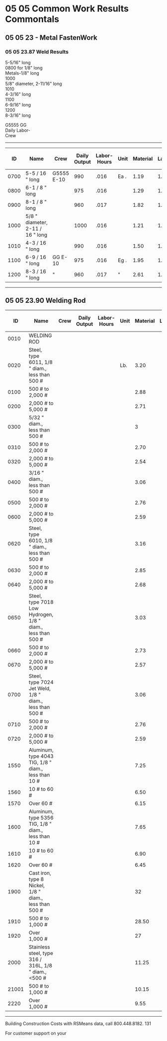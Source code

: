 # 05 05 Common Work Results Commontals

## 05 05 23 - Metal FastenWork

### 05 05 23.87 Weld Results

5-5/16" long  
0800 for 1/8" long  
Metals-1/8" long  
1000  
5/8" diameter, 2-11/16" long  
1010  
4-3/16" long  
1100  
6-9/16" long  
1200  
8-3/16" long  

G5555 GG  
Daily Labor-  
Crew

---

| ID    | Name                                      | Crew   | Daily Output | Labor-Hours | Unit | Material | Labor | Equipment | Total | Total Incl O&P |
|-------|-------------------------------------------|--------|--------------|-------------|------|----------|-------|-----------|-------|----------------|
| 0700  | 5-5 / 16  " long                          | G5555 E-10 | 990          | .016        | Ea . | 1.19     | 1.02  | .53       | 2.74  | 3.46           |
| 0800  | 6-1 / 8 " long                            |         | 975          | .016        |      | 1.29     | 1.03  | .54       | 2.86  | 3.60           |
| 0900  | 8-1 / 8 " long                            |         | 960          | .017        |      | 1.82     | 1.05  | .55       | 3.42  | 4.22           |
| 1000  | 5/8 " diameter, 2-11 / 16 " long          |         | 1000         | .016        |      | 1.21     | 1.01  | .52       | 2.74  | 3.46           |
| 1010  | 4-3 / 16 " long                           |         | 990          | .016        |      | 1.50     | 1.02  | .53       | 3.05  | 3.80           |
| 1100  | 6-9 / 16 " long                           | GG E-10 | 975          | .016        | Eg . | 1.95     | 1.03  | .54       | 3.52  | 4.33           |
| 1200  | 8-3 / 16 " long                           | "       | 960          | .017        | "    | 2.61     | 1.05  | .55       | 4.21  | 5.10           |

---

## 05 05 23.90 Welding Rod

| ID    | Name                                                        | Crew | Daily Output | Labor-Hours | Unit | Material | Labor | Equipment | Total | Total Incl O&P |
|-------|-------------------------------------------------------------|------|--------------|-------------|------|----------|-------|-----------|-------|----------------|
| 0010  | WELDING ROD                                                 |      |              |             |      |          |       |           |       |                |
| 0020  | Steel, type 6011, 1/8 " diam., less than 500 #              |      |              |             | Lb.  | 3.20     |       |           | 33.20 | 3.52           |
| 0100  | 500 # to 2,000 #                                            |      |              |             |      | 2.88     |       |           | 2.88  | 3.17           |
| 0200  | 2,000 # to 5,000 #                                          |      |              |             |      | 2.71     |       |           | 2.71  | 2.98           |
| 0300  | 5/32 " diam., less than 500 #                               |      |              |             |      | 3        |       |           |       | 3.30           |
| 0310  | 500 # to 2,000 #                                            |      |              |             |      | 2.70     |       |           | 2.70  | 2.97           |
| 0320  | 2,000 # to 5,000 #                                          |      |              |             |      | 2.54     |       |           | 2.54  | 2.79           |
| 0400  | 3/16 " diam., less than 500 #                               |      |              |             |      | 3.06     |       |           | 3.06  | 3.37           |
| 0500  | 500 # to 2,000 #                                            |      |              |             |      | 2.76     |       |           | 2.76  | 3.04           |
| 0600  | 2,000 # to 5,000 #                                          |      |              |             |      | 2.59     |       |           | 2.59  | 2.85           |
| 0620  | Steel, type 6010, 1/8 " diam., less than 500 #              |      |              |             |      | 3.16     |       |           | 3.16  | 3.48           |
| 0630  | 500 # to 2,000 #                                            |      |              |             |      | 2.85     |       |           | 22.85 | 3.14           |
| 0640  | 2,000 # to 5,000 #                                          |      |              |             |      | 2.68     |       |           | 2.68  | 2.95           |
| 0650  | Steel, type 7018 Low Hydrogen, 1/8 " diam., less than 500 # |      |              |             |      | 3.03     |       |           | 3.03  | 3.33           |
| 0660  | 500 # to 2,000 #                                            |      |              |             |      | 2.73     |       |           | 2.73  | 3              |
| 0670  | 2,000 # to 5,000 #                                          |      |              |             |      | 2.57     |       |           | 2.57  | 2.82           |
| 0700  | Steel, type 7024 Jet Weld, 1/8 " diam., less than 500 #     |      |              |             |      | 3.06     |       |           | 3.06  | 3.37           |
| 0710  | 500 # to 2,000 #                                            |      |              |             |      | 2.76     |       |           | 2.76  | 3.04           |
| 0720  | 2,000 # to 5,000 #                                          |      |              |             |      | 2.59     |       |           | 2.59  | 2.85           |
| 1550  | Aluminum, type 4043 TIG, 1/8 " diam., less than 10 #        |      |              |             |      | 7.25     |       |           | 7.25  | 7.95           |
| 1560  | 10 # to 60 #                                                |      |              |             |      | 6.50     |       |           | 6.50  | 7.15           |
| 1570  | Over 60 #                                                   |      |              |             |      | 6.15     |       |           | 6.15  | 6.75           |
| 1600  | Aluminum, type 5356 TIG, 1/8 " diam., less than 10 #        |      |              |             |      | 7.65     |       |           | 7.65  | 8.40           |
| 1610  | 10 # to 60 #                                                |      |              |             |      | 6.90     |       |           | 6.90  | 7.55           |
| 1620  | Over 60 #                                                   |      |              |             |      | 6.45     |       |           | 6.45  | 7.10           |
| 1900  | Cast iron, type 8 Nickel, 1/8 " diam., less than 500 #      |      |              |             |      | 32       |       |           | 32    | 35             |
| 1910  | 500 # to 1,000 #                                            |      |              |             |      | 28.50    |       |           | 28.50 | 31.50          |
| 1920  | Over 1,000 #                                                |      |              |             |      | 27       |       |           | 27    | 29.50          |
| 2000  | Stainless steel, type 316 / 316L, 1/8 " diam., <500 #       |      |              |             |      | 11.25    |       |           | 11.25 | 12.40          |
| 21001 | 500 # to 1,000 #                                            |      |              |             |      | 10.15    |       |           | 10.15 | 11.15          |
| 2220  | Over 1,000 #                                                |      |              |             |      | 9.55     |       |           | 9.55  | 10.50          |

---

Building Construction Costs with RSMeans data, call 800.448.8182. 131

For customer support on your
